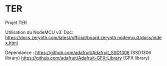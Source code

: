 # TER
Projet TER

Utilisation du NodeMCU v3. Doc:
https://docs.zerynth.com/latest/official/board.zerynth.nodemcu3/docs/index.html

Dépendance :
https://github.com/adafruit/Adafruit_SSD1306 (SSD1306 library)
https://github.com/adafruit/Adafruit-GFX-Library (GFX library)
